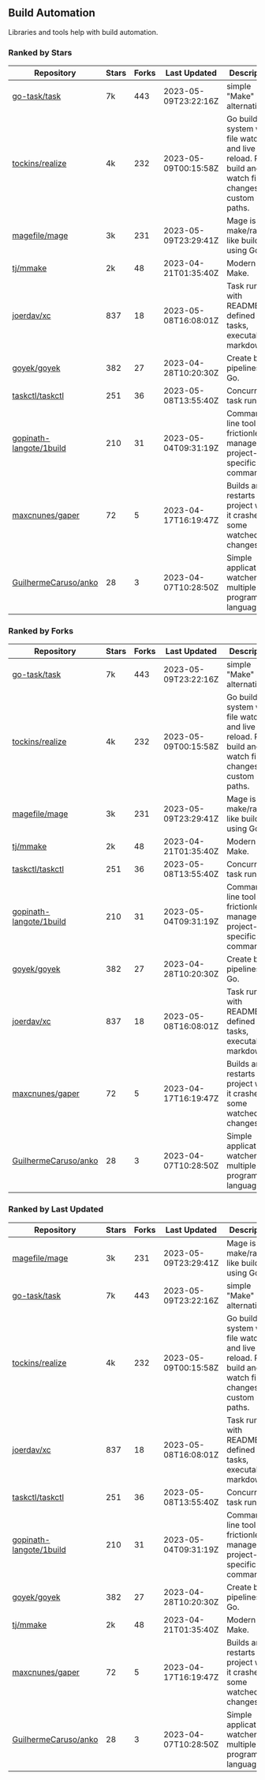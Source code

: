 ## Build Automation

Libraries and tools help with build automation.

### Ranked by Stars

| Repository | Stars | Forks | Last Updated | Description | 
|------------|-------|-------|--------------|-------------|
| [go-task/task](https://github.com/go-task/task) | 7k | 443 | 2023-05-09T23:22:16Z |  simple "Make" alternative. |
| [tockins/realize](https://github.com/tockins/realize) | 4k | 232 | 2023-05-09T00:15:58Z |  Go build a system with file watchers and live to reload. Run, build and watch file changes with custom paths. |
| [magefile/mage](https://github.com/magefile/mage) | 3k | 231 | 2023-05-09T23:29:41Z |  Mage is a make/rake-like build tool using Go. |
| [tj/mmake](https://github.com/tj/mmake) | 2k | 48 | 2023-04-21T01:35:40Z |  Modern Make. |
| [joerdav/xc](https://github.com/joerdav/xc) | 837 | 18 | 2023-05-08T16:08:01Z |  Task runner with README.md defined tasks, executable markdown. |
| [goyek/goyek](https://github.com/goyek/goyek) | 382 | 27 | 2023-04-28T10:20:30Z |  Create build pipelines in Go. |
| [taskctl/taskctl](https://github.com/taskctl/taskctl) | 251 | 36 | 2023-05-08T13:55:40Z |  Concurrent task runner. |
| [gopinath-langote/1build](https://github.com/gopinath-langote/1build) | 210 | 31 | 2023-05-04T09:31:19Z |  Command line tool to frictionlessly manage project-specific commands. |
| [maxcnunes/gaper](https://github.com/maxcnunes/gaper) | 72 | 5 | 2023-04-17T16:19:47Z |  Builds and restarts a Go project when it crashes or some watched file changes. |
| [GuilhermeCaruso/anko](https://github.com/GuilhermeCaruso/anko) | 28 | 3 | 2023-04-07T10:28:50Z |  Simple application watcher for multiple programming languages. |

### Ranked by Forks

| Repository | Stars | Forks | Last Updated | Description | 
|------------|-------|-------|--------------|-------------|
| [go-task/task](https://github.com/go-task/task) | 7k | 443 | 2023-05-09T23:22:16Z |  simple "Make" alternative. |
| [tockins/realize](https://github.com/tockins/realize) | 4k | 232 | 2023-05-09T00:15:58Z |  Go build a system with file watchers and live to reload. Run, build and watch file changes with custom paths. |
| [magefile/mage](https://github.com/magefile/mage) | 3k | 231 | 2023-05-09T23:29:41Z |  Mage is a make/rake-like build tool using Go. |
| [tj/mmake](https://github.com/tj/mmake) | 2k | 48 | 2023-04-21T01:35:40Z |  Modern Make. |
| [taskctl/taskctl](https://github.com/taskctl/taskctl) | 251 | 36 | 2023-05-08T13:55:40Z |  Concurrent task runner. |
| [gopinath-langote/1build](https://github.com/gopinath-langote/1build) | 210 | 31 | 2023-05-04T09:31:19Z |  Command line tool to frictionlessly manage project-specific commands. |
| [goyek/goyek](https://github.com/goyek/goyek) | 382 | 27 | 2023-04-28T10:20:30Z |  Create build pipelines in Go. |
| [joerdav/xc](https://github.com/joerdav/xc) | 837 | 18 | 2023-05-08T16:08:01Z |  Task runner with README.md defined tasks, executable markdown. |
| [maxcnunes/gaper](https://github.com/maxcnunes/gaper) | 72 | 5 | 2023-04-17T16:19:47Z |  Builds and restarts a Go project when it crashes or some watched file changes. |
| [GuilhermeCaruso/anko](https://github.com/GuilhermeCaruso/anko) | 28 | 3 | 2023-04-07T10:28:50Z |  Simple application watcher for multiple programming languages. |

### Ranked by Last Updated

| Repository | Stars | Forks | Last Updated | Description | 
|------------|-------|-------|--------------|-------------|
| [magefile/mage](https://github.com/magefile/mage) | 3k | 231 | 2023-05-09T23:29:41Z |  Mage is a make/rake-like build tool using Go. |
| [go-task/task](https://github.com/go-task/task) | 7k | 443 | 2023-05-09T23:22:16Z |  simple "Make" alternative. |
| [tockins/realize](https://github.com/tockins/realize) | 4k | 232 | 2023-05-09T00:15:58Z |  Go build a system with file watchers and live to reload. Run, build and watch file changes with custom paths. |
| [joerdav/xc](https://github.com/joerdav/xc) | 837 | 18 | 2023-05-08T16:08:01Z |  Task runner with README.md defined tasks, executable markdown. |
| [taskctl/taskctl](https://github.com/taskctl/taskctl) | 251 | 36 | 2023-05-08T13:55:40Z |  Concurrent task runner. |
| [gopinath-langote/1build](https://github.com/gopinath-langote/1build) | 210 | 31 | 2023-05-04T09:31:19Z |  Command line tool to frictionlessly manage project-specific commands. |
| [goyek/goyek](https://github.com/goyek/goyek) | 382 | 27 | 2023-04-28T10:20:30Z |  Create build pipelines in Go. |
| [tj/mmake](https://github.com/tj/mmake) | 2k | 48 | 2023-04-21T01:35:40Z |  Modern Make. |
| [maxcnunes/gaper](https://github.com/maxcnunes/gaper) | 72 | 5 | 2023-04-17T16:19:47Z |  Builds and restarts a Go project when it crashes or some watched file changes. |
| [GuilhermeCaruso/anko](https://github.com/GuilhermeCaruso/anko) | 28 | 3 | 2023-04-07T10:28:50Z |  Simple application watcher for multiple programming languages. |

